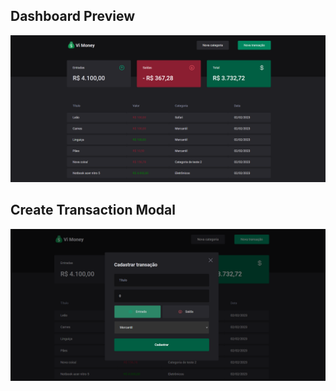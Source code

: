 ## Dashboard Preview

<img src="./public/vi-money.png"></img>

## Create Transaction Modal

<img src="./public/new-transaction.png"></img>
